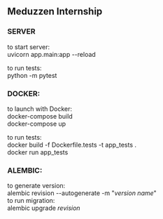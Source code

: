 ## Meduzzen Internship

### SERVER
to start server:\
uvicorn app.main:app --reload

to run tests:\
python -m pytest

### DOCKER:
to launch with Docker:\
docker-compose build\
docker-compose up

to run tests:\
docker build -f Dockerfile.tests -t app_tests . \
docker run app_tests

### ALEMBIC:
to generate version:\
alembic revision --autogenerate -m "_version name_" \
to run migration:\
alembic upgrade _revision_